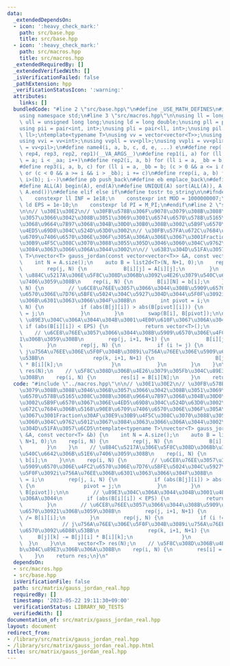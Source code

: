 ```yaml
---
data:
  _extendedDependsOn:
  - icon: ':heavy_check_mark:'
    path: src/base.hpp
    title: src/base.hpp
  - icon: ':heavy_check_mark:'
    path: src/macros.hpp
    title: src/macros.hpp
  _extendedRequiredBy: []
  _extendedVerifiedWith: []
  _isVerificationFailed: false
  _pathExtension: hpp
  _verificationStatusIcon: ':warning:'
  attributes:
    links: []
  bundledCode: "#line 2 \"src/base.hpp\"\n#define _USE_MATH_DEFINES\n#include <bits/stdc++.h>\n\
    using namespace std;\n#line 3 \"src/macros.hpp\"\n\nusing ll = long long;\nusing\
    \ ull = unsigned long long;\nusing ld = long double;\nusing pll = pair<ll, ll>;\n\
    using pii = pair<int, int>;\nusing pli = pair<ll, int>;\nusing pil = pair<int,\
    \ ll>;\ntemplate<typename T>\nusing vv = vector<vector<T>>;\nusing vvl = vv<ll>;\n\
    using vvi = vv<int>;\nusing vvpll = vv<pll>;\nusing vvpli = vv<pli>;\nusing vvpil\
    \ = vv<pil>;\n#define name4(i, a, b, c, d, e, ...) e\n#define rep(...) name4(__VA_ARGS__,\
    \ rep4, rep3, rep2, rep1)(__VA_ARGS__)\n#define rep1(i, a) for (ll i = 0, _aa\
    \ = a; i < _aa; i++)\n#define rep2(i, a, b) for (ll i = a, _bb = b; i < _bb; i++)\n\
    #define rep3(i, a, b, c) for (ll i = a, _bb = b; (c > 0 && a <= i && i < _bb)\
    \ or (c < 0 && a >= i && i > _bb); i += c)\n#define rrep(i, a, b) for (ll i=(a);\
    \ i>(b); i--)\n#define pb push_back\n#define eb emplace_back\n#define mkp make_pair\n\
    #define ALL(A) begin(A), end(A)\n#define UNIQUE(A) sort(ALL(A)), A.erase(unique(ALL(A)),\
    \ A.end())\n#define elif else if\n#define tostr to_string\n\n#ifndef CONSTANTS\n\
    \    constexpr ll INF = 1e18;\n    constexpr int MOD = 1000000007;\n    constexpr\
    \ ld EPS = 1e-10;\n    constexpr ld PI = M_PI;\n#endif\n#line 2 \"src/matrix/gauss_jordan_real.hpp\"\
    \n\n// \u30E1\u30E2\n// \u30FB\u578B\u306F\u9078\u3079\u308B\u3088\u3046\u306B\
    \u3057\u3066\u3042\u308B\u3051\u3069\u3001\u6574\u6570\u578B\u5165\u308C\u308B\
    \u3068\u9664\u7B97\u3068\u304B\u30D0\u30B0\u308B\u3002\u5B9F\u6570\u3067\u306E\
    \u4ED5\u69D8\u304C\u524D\u63D0\u3002\n// \u30FB\u57FA\u672C\u7684\u306B\u5168\u90E8\
    \u6709\u7406\u6570\u306E\u306F\u305A\u306A\u306E\u3067\u3001Fraction\u30AF\u30E9\
    \u30B9\u4F5C\u308C\u3070\u3088\u3055\u305D\u3046\u3060\u304C\u9762\u5012\u3067\
    \u3084\u3063\u3066\u306A\u3044\u3002\n\n// \u6383\u304D\u51FA\u3057\u6CD5\ntemplate<typename\
    \ T>\nvector<T> gauss_jordan(const vector<vector<T>> &A, const vector<T> &b) {\n\
    \    int N = A.size();\n    auto B = list2d<T>(N, N+1, 0);\n    rep(i, N) {\n\
    \        rep(j, N) {\n            B[i][j] = A[i][j];\n        }\n    }\n    //\
    \ \u884C\u5217A\u306E\u5F8C\u308D\u306Bb\u3092\u4E26\u3079\u540C\u6642\u306B\u51E6\
    \u7406\u3059\u308B\n    rep(i, N) {\n        B[i][N] = b[i];\n    }\n\n    rep(i,\
    \ N) {\n        // \u6CE8\u76EE\u3057\u3066\u3044\u308B\u5909\u6570\u306E\u4FC2\
    \u6570\u306E\u7D76\u5BFE\u5024\u304C\u5927\u304D\u3044\u5F0F\u3092i\u756A\u76EE\
    \u306B\u6301\u3063\u3066\u304F\u308B\n        int pivot = i;\n        rep(j, i,\
    \ N) {\n            if (abs(B[j][i]) > abs(B[pivot][i])) {\n                pivot\
    \ = j;\n            }\n        }\n        swap(B[i], B[pivot]);\n\n        //\
    \ \u89E3\u304C\u306A\u3044\u304B\u3001\u4E00\u610F\u3067\u306A\u3044\n       \
    \ if (abs(B[i][i]) < EPS) {\n            return vector<T>();\n        }\n    \
    \    // \u6CE8\u76EE\u3057\u3066\u3044\u308B\u5909\u6570\u306E\u4FC2\u6570\u3092\
    1\u306B\u3059\u308B\n        rep(j, i+1, N+1) {\n            B[i][j] /= B[i][i];\n\
    \        }\n        rep(j, N) {\n            if (i != j) {\n                //\
    \ j\u756A\u76EE\u306E\u5F0F\u304B\u3089i\u756A\u76EE\u306E\u5909\u6570\u3092\u6D88\
    \u53BB\n                rep(k, i+1, N+1) {\n                    B[j][k] -= B[j][i]\
    \ * B[i][k];\n                }\n            }\n        }\n    }\n\n    vector<T>\
    \ res(N);\n    // \u5F8C\u308D\u306B\u4E26\u3079\u305Fb\u304C\u89E3\u306B\u306A\
    \u308B\n    rep(i, N) {\n        res[i] = B[i][N];\n    }\n    return res;\n}\n"
  code: "#include \"../macros.hpp\"\n\n// \u30E1\u30E2\n// \u30FB\u578B\u306F\u9078\
    \u3079\u308B\u3088\u3046\u306B\u3057\u3066\u3042\u308B\u3051\u3069\u3001\u6574\
    \u6570\u578B\u5165\u308C\u308B\u3068\u9664\u7B97\u3068\u304B\u30D0\u30B0\u308B\
    \u3002\u5B9F\u6570\u3067\u306E\u4ED5\u69D8\u304C\u524D\u63D0\u3002\n// \u30FB\u57FA\
    \u672C\u7684\u306B\u5168\u90E8\u6709\u7406\u6570\u306E\u306F\u305A\u306A\u306E\
    \u3067\u3001Fraction\u30AF\u30E9\u30B9\u4F5C\u308C\u3070\u3088\u3055\u305D\u3046\
    \u3060\u304C\u9762\u5012\u3067\u3084\u3063\u3066\u306A\u3044\u3002\n\n// \u6383\
    \u304D\u51FA\u3057\u6CD5\ntemplate<typename T>\nvector<T> gauss_jordan(const vector<vector<T>>\
    \ &A, const vector<T> &b) {\n    int N = A.size();\n    auto B = list2d<T>(N,\
    \ N+1, 0);\n    rep(i, N) {\n        rep(j, N) {\n            B[i][j] = A[i][j];\n\
    \        }\n    }\n    // \u884C\u5217A\u306E\u5F8C\u308D\u306Bb\u3092\u4E26\u3079\
    \u540C\u6642\u306B\u51E6\u7406\u3059\u308B\n    rep(i, N) {\n        B[i][N] =\
    \ b[i];\n    }\n\n    rep(i, N) {\n        // \u6CE8\u76EE\u3057\u3066\u3044\u308B\
    \u5909\u6570\u306E\u4FC2\u6570\u306E\u7D76\u5BFE\u5024\u304C\u5927\u304D\u3044\
    \u5F0F\u3092i\u756A\u76EE\u306B\u6301\u3063\u3066\u304F\u308B\n        int pivot\
    \ = i;\n        rep(j, i, N) {\n            if (abs(B[j][i]) > abs(B[pivot][i]))\
    \ {\n                pivot = j;\n            }\n        }\n        swap(B[i],\
    \ B[pivot]);\n\n        // \u89E3\u304C\u306A\u3044\u304B\u3001\u4E00\u610F\u3067\
    \u306A\u3044\n        if (abs(B[i][i]) < EPS) {\n            return vector<T>();\n\
    \        }\n        // \u6CE8\u76EE\u3057\u3066\u3044\u308B\u5909\u6570\u306E\u4FC2\
    \u6570\u30921\u306B\u3059\u308B\n        rep(j, i+1, N+1) {\n            B[i][j]\
    \ /= B[i][i];\n        }\n        rep(j, N) {\n            if (i != j) {\n   \
    \             // j\u756A\u76EE\u306E\u5F0F\u304B\u3089i\u756A\u76EE\u306E\u5909\
    \u6570\u3092\u6D88\u53BB\n                rep(k, i+1, N+1) {\n               \
    \     B[j][k] -= B[j][i] * B[i][k];\n                }\n            }\n      \
    \  }\n    }\n\n    vector<T> res(N);\n    // \u5F8C\u308D\u306B\u4E26\u3079\u305F\
    b\u304C\u89E3\u306B\u306A\u308B\n    rep(i, N) {\n        res[i] = B[i][N];\n\
    \    }\n    return res;\n}\n"
  dependsOn:
  - src/macros.hpp
  - src/base.hpp
  isVerificationFile: false
  path: src/matrix/gauss_jordan_real.hpp
  requiredBy: []
  timestamp: '2023-05-22 19:11:30+09:00'
  verificationStatus: LIBRARY_NO_TESTS
  verifiedWith: []
documentation_of: src/matrix/gauss_jordan_real.hpp
layout: document
redirect_from:
- /library/src/matrix/gauss_jordan_real.hpp
- /library/src/matrix/gauss_jordan_real.hpp.html
title: src/matrix/gauss_jordan_real.hpp
---
```

